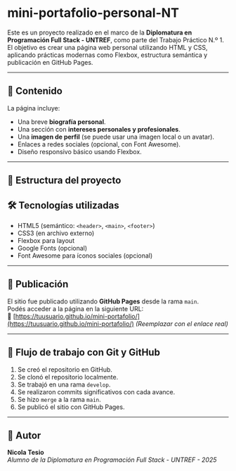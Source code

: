# mini-portafolio-personal-NT 
Este es un proyecto realizado en el marco de la **Diplomatura en Programación Full Stack - UNTREF**, como parte del Trabajo Práctico N.º 1.  
El objetivo es crear una página web personal utilizando HTML y CSS, aplicando prácticas modernas como Flexbox, estructura semántica y publicación en GitHub Pages.

---

## 🧾 Contenido

La página incluye:

- Una breve **biografía personal**.
- Una sección con **intereses personales y profesionales**.
- Una **imagen de perfil** (se puede usar una imagen local o un avatar).
- Enlaces a redes sociales (opcional, con Font Awesome).
- Diseño responsivo básico usando Flexbox.

---

## 📁 Estructura del proyecto
## 🛠️ Tecnologías utilizadas

- HTML5 (semántico: `<header>`, `<main>`, `<footer>`)
- CSS3 (en archivo externo)
- Flexbox para layout
- Google Fonts (opcional)
- Font Awesome para íconos sociales (opcional)

---

## 🚀 Publicación

El sitio fue publicado utilizando **GitHub Pages** desde la rama `main`.  
Podés acceder a la página en la siguiente URL:  
📎 [https://tuusuario.github.io/mini-portafolio/](https://tuusuario.github.io/mini-portafolio/) *(Reemplazar con el enlace real)*

---

## 🔄 Flujo de trabajo con Git y GitHub

1. Se creó el repositorio en GitHub.
2. Se clonó el repositorio localmente.
3. Se trabajó en una rama `develop`.
4. Se realizaron commits significativos con cada avance.
5. Se hizo `merge` a la rama `main`.
6. Se publicó el sitio con GitHub Pages.

---

## 📌 Autor

**Nicola Tesio**  
*Alumno de la Diplomatura en Programación Full Stack - UNTREF - 2025*
